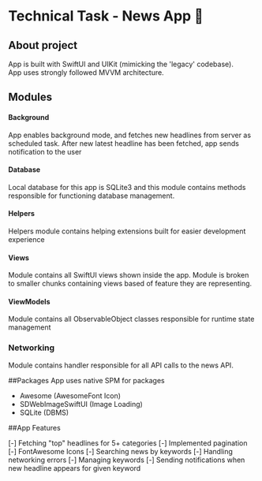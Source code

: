 #  Technical Task - News App 📰

## About project
App is built with SwiftUI and UIKit (mimicking the 'legacy' codebase).<br>
App uses strongly followed MVVM architecture.

## Modules 
#### Background
App enables background mode, and fetches new headlines from server as scheduled task.
After new latest headline has been fetched, app sends notification to the user 
#### Database
Local database for this app is SQLite3 and this module contains methods responsible for functioning database management.
#### Helpers
Helpers module contains helping extensions built for easier development experience
#### Views
Module contains all SwiftUI views shown inside the app. Module is broken to smaller chunks containing views based of feature they are representing.
#### ViewModels
Module contains all ObservableObject classes responsible for runtime state management
### Networking
Module contains handler responsible for all API calls to the news API.

##Packages
App uses native SPM for packages
- Awesome (AwesomeFont Icon)
- SDWebImageSwiftUI (Image Loading)
- SQLite (DBMS) 

##App Features

[-] Fetching "top" headlines for 5+ categories
[-] Implemented pagination
[-] FontAwesome Icons
[-] Searching news by keywords
[-] Handling networking errors
[-] Managing keywords
[-] Sending notifications when new headline appears for given keyword

